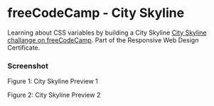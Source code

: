 # freeCodeCamp - City Skyline

Learning about CSS variables by building a City Skyline [City Skyline challange on freeCodeCamp](https://www.freecodecamp.org/learn/2022/responsive-web-design/learn-css-variables-by-building-a-city-skyline/step-1). Part of the Responsive Web Design Certificate.

### Screenshot

Figure 1: City Skyline Preview 1

Figure 2: City Skyline Preview 2
